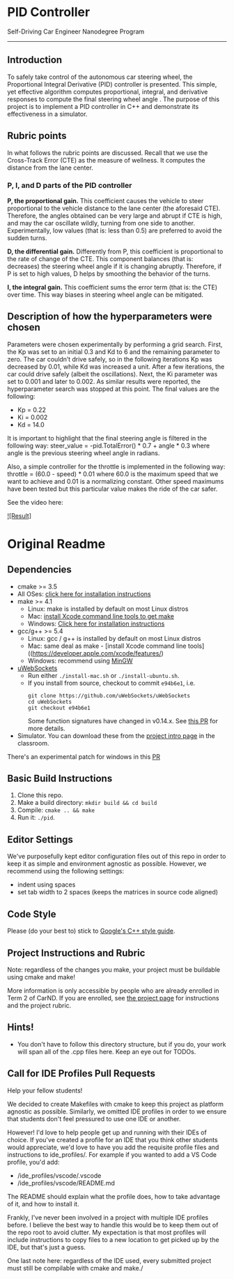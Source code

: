 # PID Controller
Self-Driving Car Engineer Nanodegree Program

---
## Introduction

To safely take control of the autonomous car steering wheel, the Proportional Integral Derivative (PID) controller is presented. This simple, yet effective algorithm computes proportional, integral, and derivative responses to compute the final steering wheel angle . The purpose of this project is to implement a PID controller in C++ and demonstrate its effectiveness in a simulator.

## Rubric points

In what follows the rubric points are discussed. Recall that we use the Cross-Track Error (CTE) as the measure of wellness. It computes the distance from the lane center.

### P, I, and D parts of the PID controller

**P, the proportional gain.** This coefficient causes the vehicle to steer proportional to the vehicle distance to the lane center (the aforesaid CTE). Therefore, the angles obtained can be very large and abrupt if CTE is high, and may the car oscillate wildly, turning from one side to another. Experimentally, low values (that is: less than 0.5) are preferred to avoid the sudden turns.

**D, the differential gain.** Differently from P, this coefficient is proportional to the rate of change of the CTE. This component balances (that is: decreases) the steering wheel angle if it is changing abruptly. Therefore, if P is set to high values, D helps by smoothing the behavior of the turns.

**I, the integral gain.** This coefficient sums the error term (that is: the CTE) over time. This way biases in steering wheel angle can be mitigated.

## Description of how the hyperparameters were chosen
Parameters were chosen experimentally by performing a grid search. First, the Kp was set to an initial 0.3 and Kd to 6 and the remaining parameter to zero. The car couldn’t drive safely, so in the following iterations Kp was decreased by 0.01, while Kd was increased a unit. After a few iterations, the car could drive safely (albeit the oscillations). Next, the Ki parameter was set to 0.001 and later to 0.002. As similar results were reported, the hyperparameter search was stopped at this point.
The final values are the following:
- Kp = 0.22
- Ki = 0.002
- Kd = 14.0

It is important to highlight that the final steering angle is filtered in the following way: 
steer_value = -pid.TotalError() * 0.7 + angle * 0.3
where angle is the previous steering wheel angle in radians.

Also, a simple controller for the throttle is implemented in the following way:
throttle = (60.0 - speed) * 0.01
where 60.0 is the maximum speed that we want to achieve and 0.01 is a normalizing constant. Other speed maximums have been tested but this particular value makes the ride of the car safer.

See the video here: 

[![Result]](https://youtu.be/QComZ1jBYkI)

# Original Readme

## Dependencies

* cmake >= 3.5
 * All OSes: [click here for installation instructions](https://cmake.org/install/)
* make >= 4.1
  * Linux: make is installed by default on most Linux distros
  * Mac: [install Xcode command line tools to get make](https://developer.apple.com/xcode/features/)
  * Windows: [Click here for installation instructions](http://gnuwin32.sourceforge.net/packages/make.htm)
* gcc/g++ >= 5.4
  * Linux: gcc / g++ is installed by default on most Linux distros
  * Mac: same deal as make - [install Xcode command line tools]((https://developer.apple.com/xcode/features/)
  * Windows: recommend using [MinGW](http://www.mingw.org/)
* [uWebSockets](https://github.com/uWebSockets/uWebSockets)
  * Run either `./install-mac.sh` or `./install-ubuntu.sh`.
  * If you install from source, checkout to commit `e94b6e1`, i.e.
    ```
    git clone https://github.com/uWebSockets/uWebSockets 
    cd uWebSockets
    git checkout e94b6e1
    ```
    Some function signatures have changed in v0.14.x. See [this PR](https://github.com/udacity/CarND-MPC-Project/pull/3) for more details.
* Simulator. You can download these from the [project intro page](https://github.com/udacity/self-driving-car-sim/releases) in the classroom.

There's an experimental patch for windows in this [PR](https://github.com/udacity/CarND-PID-Control-Project/pull/3)

## Basic Build Instructions

1. Clone this repo.
2. Make a build directory: `mkdir build && cd build`
3. Compile: `cmake .. && make`
4. Run it: `./pid`. 

## Editor Settings

We've purposefully kept editor configuration files out of this repo in order to
keep it as simple and environment agnostic as possible. However, we recommend
using the following settings:

* indent using spaces
* set tab width to 2 spaces (keeps the matrices in source code aligned)

## Code Style

Please (do your best to) stick to [Google's C++ style guide](https://google.github.io/styleguide/cppguide.html).

## Project Instructions and Rubric

Note: regardless of the changes you make, your project must be buildable using
cmake and make!

More information is only accessible by people who are already enrolled in Term 2
of CarND. If you are enrolled, see [the project page](https://classroom.udacity.com/nanodegrees/nd013/parts/40f38239-66b6-46ec-ae68-03afd8a601c8/modules/f1820894-8322-4bb3-81aa-b26b3c6dcbaf/lessons/e8235395-22dd-4b87-88e0-d108c5e5bbf4/concepts/6a4d8d42-6a04-4aa6-b284-1697c0fd6562)
for instructions and the project rubric.

## Hints!

* You don't have to follow this directory structure, but if you do, your work
  will span all of the .cpp files here. Keep an eye out for TODOs.

## Call for IDE Profiles Pull Requests

Help your fellow students!

We decided to create Makefiles with cmake to keep this project as platform
agnostic as possible. Similarly, we omitted IDE profiles in order to we ensure
that students don't feel pressured to use one IDE or another.

However! I'd love to help people get up and running with their IDEs of choice.
If you've created a profile for an IDE that you think other students would
appreciate, we'd love to have you add the requisite profile files and
instructions to ide_profiles/. For example if you wanted to add a VS Code
profile, you'd add:

* /ide_profiles/vscode/.vscode
* /ide_profiles/vscode/README.md

The README should explain what the profile does, how to take advantage of it,
and how to install it.

Frankly, I've never been involved in a project with multiple IDE profiles
before. I believe the best way to handle this would be to keep them out of the
repo root to avoid clutter. My expectation is that most profiles will include
instructions to copy files to a new location to get picked up by the IDE, but
that's just a guess.

One last note here: regardless of the IDE used, every submitted project must
still be compilable with cmake and make./
